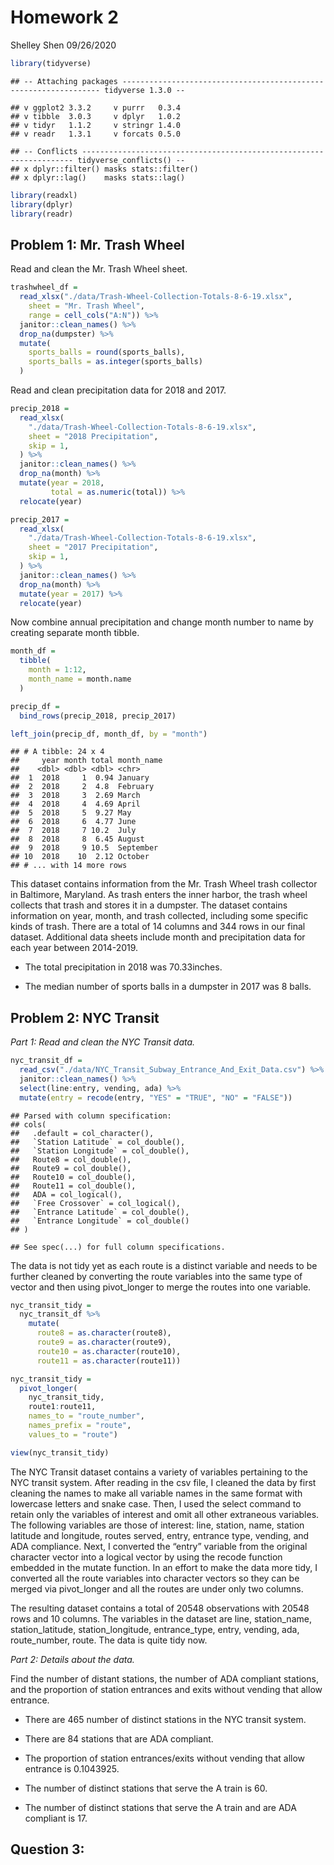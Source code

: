 Homework 2
================
Shelley Shen
09/26/2020

``` r
library(tidyverse)
```

    ## -- Attaching packages ----------------------------------------------------------------- tidyverse 1.3.0 --

    ## v ggplot2 3.3.2     v purrr   0.3.4
    ## v tibble  3.0.3     v dplyr   1.0.2
    ## v tidyr   1.1.2     v stringr 1.4.0
    ## v readr   1.3.1     v forcats 0.5.0

    ## -- Conflicts -------------------------------------------------------------------- tidyverse_conflicts() --
    ## x dplyr::filter() masks stats::filter()
    ## x dplyr::lag()    masks stats::lag()

``` r
library(readxl)
library(dplyr)
library(readr)
```

## Problem 1: Mr. Trash Wheel

Read and clean the Mr. Trash Wheel sheet.

``` r
trashwheel_df = 
  read_xlsx("./data/Trash-Wheel-Collection-Totals-8-6-19.xlsx",
    sheet = "Mr. Trash Wheel",   
    range = cell_cols("A:N")) %>% 
  janitor::clean_names() %>% 
  drop_na(dumpster) %>% 
  mutate(
    sports_balls = round(sports_balls),
    sports_balls = as.integer(sports_balls)
  )
```

Read and clean precipitation data for 2018 and 2017.

``` r
precip_2018 = 
  read_xlsx(
    "./data/Trash-Wheel-Collection-Totals-8-6-19.xlsx", 
    sheet = "2018 Precipitation", 
    skip = 1, 
  ) %>% 
  janitor::clean_names() %>% 
  drop_na(month) %>% 
  mutate(year = 2018,
         total = as.numeric(total)) %>%
  relocate(year)

precip_2017 = 
  read_xlsx(
    "./data/Trash-Wheel-Collection-Totals-8-6-19.xlsx", 
    sheet = "2017 Precipitation", 
    skip = 1, 
  ) %>% 
  janitor::clean_names() %>% 
  drop_na(month) %>% 
  mutate(year = 2017) %>%
  relocate(year)
```

Now combine annual precipitation and change month number to name by
creating separate month tibble.

``` r
month_df = 
  tibble(
    month = 1:12, 
    month_name = month.name
  )

precip_df = 
  bind_rows(precip_2018, precip_2017)

left_join(precip_df, month_df, by = "month")
```

    ## # A tibble: 24 x 4
    ##     year month total month_name
    ##    <dbl> <dbl> <dbl> <chr>     
    ##  1  2018     1  0.94 January   
    ##  2  2018     2  4.8  February  
    ##  3  2018     3  2.69 March     
    ##  4  2018     4  4.69 April     
    ##  5  2018     5  9.27 May       
    ##  6  2018     6  4.77 June      
    ##  7  2018     7 10.2  July      
    ##  8  2018     8  6.45 August    
    ##  9  2018     9 10.5  September 
    ## 10  2018    10  2.12 October   
    ## # ... with 14 more rows

This dataset contains information from the Mr. Trash Wheel trash
collector in Baltimore, Maryland. As trash enters the inner harbor, the
trash wheel collects that trash and stores it in a dumpster. The dataset
contains information on year, month, and trash collected, including some
specific kinds of trash. There are a total of 14 columns and 344 rows in
our final dataset. Additional data sheets include month and
precipitation data for each year between 2014-2019.

  - The total precipitation in 2018 was 70.33inches.

  - The median number of sports balls in a dumpster in 2017 was 8 balls.

## Problem 2: NYC Transit

*Part 1: Read and clean the NYC Transit data.*

``` r
nyc_transit_df = 
  read_csv("./data/NYC_Transit_Subway_Entrance_And_Exit_Data.csv") %>% 
  janitor::clean_names() %>% 
  select(line:entry, vending, ada) %>%
  mutate(entry = recode(entry, "YES" = "TRUE", "NO" = "FALSE")) 
```

    ## Parsed with column specification:
    ## cols(
    ##   .default = col_character(),
    ##   `Station Latitude` = col_double(),
    ##   `Station Longitude` = col_double(),
    ##   Route8 = col_double(),
    ##   Route9 = col_double(),
    ##   Route10 = col_double(),
    ##   Route11 = col_double(),
    ##   ADA = col_logical(),
    ##   `Free Crossover` = col_logical(),
    ##   `Entrance Latitude` = col_double(),
    ##   `Entrance Longitude` = col_double()
    ## )

    ## See spec(...) for full column specifications.

The data is not tidy yet as each route is a distinct variable and needs
to be further cleaned by converting the route variables into the same
type of vector and then using pivot\_longer to merge the routes into one
variable.

``` r
nyc_transit_tidy = 
  nyc_transit_df %>% 
    mutate(
      route8 = as.character(route8), 
      route9 = as.character(route9),
      route10 = as.character(route10), 
      route11 = as.character(route11))

nyc_transit_tidy = 
  pivot_longer(
    nyc_transit_tidy, 
    route1:route11, 
    names_to = "route_number", 
    names_prefix = "route",
    values_to = "route")

view(nyc_transit_tidy)
```

The NYC Transit dataset contains a variety of variables pertaining to
the NYC transit system. After reading in the csv file, I cleaned the
data by first cleaning the names to make all variable names in the same
format with lowercase letters and snake case. Then, I used the select
command to retain only the variables of interest and omit all other
extraneous variables. The following variables are those of interest:
line, station, name, station latitude and longitude, routes served,
entry, entrance type, vending, and ADA compliance. Next, I converted the
“entry” variable from the original character vector into a logical
vector by using the recode function embedded in the mutate function. In
an effort to make the data more tidy, I converted all the route
variables into character vectors so they can be merged via pivot\_longer
and all the routes are under only two columns.

The resulting dataset contains a total of 20548 observations with 20548
rows and 10 columns. The variables in the dataset are line,
station\_name, station\_latitude, station\_longitude, entrance\_type,
entry, vending, ada, route\_number, route. The data is quite tidy now.

*Part 2: Details about the data.*

Find the number of distant stations, the number of ADA compliant
stations, and the proportion of station entrances and exits without
vending that allow entrance.

  - There are 465 number of distinct stations in the NYC transit system.

  - There are 84 stations that are ADA compliant.

  - The proportion of station entrances/exits without vending that allow
    entrance is 0.1043925.

  - The number of distinct stations that serve the A train is 60.

  - The number of distinct stations that serve the A train and are ADA
    compliant is 17.

## Question 3:

